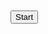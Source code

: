 <!DOCTYPE html>
<html lang="en">
<head>
  <meta charset="UTF-8" />
  <meta name="viewport" content="width=device-width, initial-scale=1.0"/>
  <title>Raygun Bag JSON Creator</title>
  <style>
    body { font-family: Arial; padding: 20px; }
    .hidden { display: none; }
    .bag-section, .item-section { margin-top: 20px; }
    select, input { margin: 5px; }
  </style>
</head>
<body>
  <button id="startBtn">Start</button>

  <div id="bagContainer" class="bag-section hidden">
    <h3>Select Bags</h3>
    <div id="bags"></div>
  </div>

  <div id="itemContainer" class="item-section hidden">
    <h3>Assign Items to Bags</h3>
    <div id="items"></div>
    <button onclick="generateJSON()">Generate JSON</button>
    <pre id="output"></pre>
  </div>

  <script>
    const bagList = ["Large Blue Bag", "Medium Red Bag", "Small Green Bag"];
    let raygunsWithChildren = [];

    document.getElementById('startBtn').addEventListener('click', async () => {
      const response = await fetch("https://percthirty.github.io/Animal-Company-ID-Tracker/data.json");
      const data = await response.json();

      // Filter items with children (rayguns)
      raygunsWithChildren = data.filter(item => item.children && item.children.length > 0);

      const bagsDiv = document.getElementById('bags');
      bagList.for
